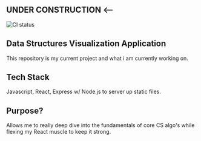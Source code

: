 ##                                UNDER CONSTRUCTION <--
![CI status](https://github.com/Gregorie6112/datastructures/actions/workflows/node.js.yml/badge.svg)

## Data Structures Visualization Application
This repository is my current project and what i am currently working on.

## Tech Stack
Javascript, React, Express w/ Node.js to server up static files.

## Purpose?
Allows me to really deep dive into the fundamentals of core CS algo's while flexing my React muscle to keep it strong.
